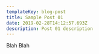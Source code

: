 ```yaml
---
templateKey: blog-post
title: Sample Post 01
date: 2019-02-28T14:12:57.693Z
description: Post 01 description
---
```

Blah Blah
